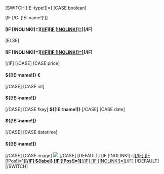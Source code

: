 [SWITCH [!E::type!]|=]
        [CASE boolean]
<td>[IF [!C::[!E::name!]!]]
    <h4>[IF [!NOLINK!]=]<a href="?search=[!search!]&Page=[!Page!]&action=edit&prop=[!E::name!]&value=0&id=${id}">[/IF]<span class="label label-success"><i class="fa fa-check"></i></span>[IF [!NOLINK!]=]</a>[/IF]</h4>
    [ELSE]
    <h4>[IF [!NOLINK!]=]<a href="?search=[!search!]&Page=[!Page!]&action=edit&prop=[!E::name!]&value=1&id=${id}">[/IF]<span class="label label-danger"><i class="fa fa-times"></i></span>[IF [!NOLINK!]=]</a>[/IF]</h4>
    [/IF]
</td>
        [/CASE]
        [CASE price]
<td><h4><span class="label label-primary">${[!E::name!]} €</span></h4></td>
        [/CASE]
        [CASE int]
<td><h4><span class="label label-warning">${[!E::name!]}</span></h4></td>
        [/CASE]
        [CASE fkey]
<td><strong>${[!E::name!]}</strong></td>
        [/CASE]
        [CASE date]
<td><h4><span class="label label-primary">${[!E::name!]}</span></h4></td>
        [/CASE]
        [CASE datetime]
<td><h4><span class="label label-info">${[!E::name!]}</span></h4></td>
        [/CASE]
        [CASE image]
<td><img src="/${[!E::name!]}.mini.200x50.jpg" class="img-responsive" /></td>
        [/CASE]
        [DEFAULT]
<td>
[IF [!NOLINK!]=]<a href="/[!Sys::getMenu([!C::Module!]/[!C::ObjectType!])!]/${id}[IF [!Popup!]]/Form[/IF]" class="[IF [!Popup!]]popup[/IF]">[/IF]
    [IF [!Pos!]=1]<strong>[/IF]
    ${label}
    [IF [!Pos!]=1]</strong>[/IF]
    [IF [!NOLINK!]=]</a>[/IF]
</td>
        [/DEFAULT]
[/SWITCH]
